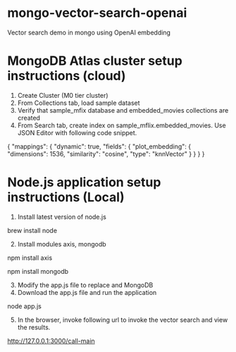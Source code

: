 # mongo-vector-search-openai
Vector search demo in mongo using OpenAI embedding



# MongoDB Atlas cluster setup instructions (cloud)

1) Create Cluster (M0 tier cluster)
2) From Collections tab, load sample dataset
3) Verify that sample_mfix database and embedded_movies collections are created
4) From Search tab, create index on sample_mflix.embedded_movies. Use JSON Editor with following code snippet. 

{
  "mappings": {
    "dynamic": true,
    "fields": {
      "plot_embedding": {
        "dimensions": 1536,
        "similarity": "cosine",
        "type": "knnVector"
      }
    }
  }
}


# Node.js application setup instructions (Local)

1) Install latest version of node.js 

brew install node

2) Install modules axis, mongodb

npm install axis

npm install mongodb

3) Modify the app.js file to replace <OpenAI key> and MongoDB <url> 
4) Download the app.js file and run the application 

node app.js

5) In the browser, invoke following url to invoke the vector search and view the results. 

http://127.0.0.1:3000/call-main

 

 
